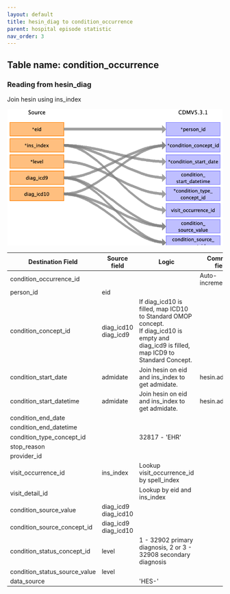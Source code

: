 ```yaml
---
layout: default
title: hesin_diag to condition_occurrence
parent: hospital episode statistic
nav_order: 3
---
```


## Table name: condition_occurrence

### Reading from hesin_diag

Join hesin using ins_index

![](md_files/image11.png)

| Destination Field | Source field | Logic | Comment field |
| --- | --- | --- | --- |
| condition_occurrence_id |  |  | Auto-increment |
| person_id | eid |  |  |
| condition_concept_id | diag_icd10<br>diag_icd9 | If diag_icd10 is filled, map ICD10 to Standard OMOP concept. <br> If diag_icd10 is empty and diag_icd9 is filled, map ICD9 to Standard Concept.   |  |
| condition_start_date | admidate | Join hesin on eid and ins_index to get admidate. | hesin.admidate<br> |
| condition_start_datetime | admidate | Join hesin on eid and ins_index to get admidate. | hesin.admidate<br> |
| condition_end_date |  |  |  |
| condition_end_datetime |  |  |  |
| condition_type_concept_id | | 32817 - 'EHR' | |
| stop_reason |  |  |  |
| provider_id |  |  |  |
| visit_occurrence_id | ins_index | Lookup visit_occurrence_id by spell_index |  |
| visit_detail_id |  | Lookup by eid and ins_index |  |
| condition_source_value | diag_icd9<br>diag_icd10 |  |  |
| condition_source_concept_id | diag_icd9<br>diag_icd10 |  |  |
| condition_status_concept_id |level | 1 - 32902 primary diagnosis, 2 or 3 - 32908 secondary diagnosis|  |
| condition_status_source_value | level |  |  |
| data_source |  | 'HES-<dsource>' |  |